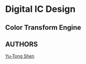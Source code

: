 # Digital IC Design

## Color Transform Engine

## AUTHORS
[Yu-Tong Shen](https://github.com/yutongshen/)
